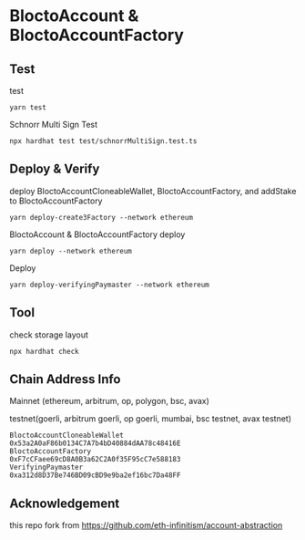 # BloctoAccount & BloctoAccountFactory

## Test

test
```
yarn test
```

Schnorr Multi Sign Test

```
npx hardhat test test/schnorrMultiSign.test.ts 
```

## Deploy & Verify

deploy BloctoAccountCloneableWallet, BloctoAccountFactory, and addStake to BloctoAccountFactory

```
yarn deploy-create3Factory --network ethereum
```

BloctoAccount & BloctoAccountFactory deploy
```
yarn deploy --network ethereum
```

Deploy 
```
yarn deploy-verifyingPaymaster --network ethereum
```

## Tool

check storage layout
```
npx hardhat check
```

## Chain Address Info

Mainnet (ethereum, arbitrum, op, polygon, bsc, avax)

testnet(goerli, arbitrum goerli, op goerli, mumbai, bsc testnet, avax testnet)
```
BloctoAccountCloneableWallet
0x53a2A0aF86b0134C7A7b4bD40884dAA78c48416E
BloctoAccountFactory
0xF7cCFaee69cD8A0B3a62C2A0f35F95cC7e588183
VerifyingPaymaster
0xa312d8D37Be746BD09cBD9e9ba2ef16bc7Da48FF
```


## Acknowledgement

this repo fork from https://github.com/eth-infinitism/account-abstraction